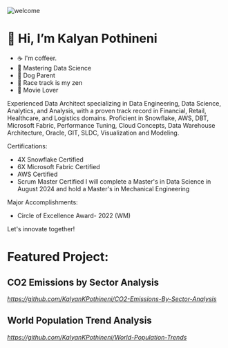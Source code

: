 ![welcome](https://github.com/KalyanKPothineni/KalyanKPothineni/assets/174274413/82186a4e-8528-41af-ae8d-793b77713ab5)

# 👋 Hi, I’m Kalyan Pothineni  

- ☕ I'm coffeer.
- 🌱 Mastering Data Science
- 🐶 Dog Parent
- 🚗 Race track is my zen
- 🎥 Movie Lover
  
Experienced Data Architect specializing in Data Engineering, Data Science, Analytics, and Analysis, with a proven track record in Financial, Retail, Healthcare, and Logistics domains. Proficient in Snowflake, AWS, DBT, Microsoft Fabric, Performance Tuning, Cloud Concepts, Data Warehouse Architecture, Oracle, GIT, SLDC, Visualization and Modeling.

Certifications:
- 4X Snowflake Certified
- 6X Microsoft Fabric Certified
- AWS Certified
- Scrum Master Certified
I will complete a Master's in Data Science in August 2024 and hold a Master's in Mechanical Engineering

Major Accomplishments:
- Circle of Excellence Award- 2022 (WM)

Let's innovate together!

# Featured Project:
## CO2 Emissions by Sector Analysis
_https://github.com/KalyanKPothineni/CO2-Emissions-By-Sector-Analysis_

## World Population Trend Analysis
_https://github.com/KalyanKPothineni/World-Population-Trends_
